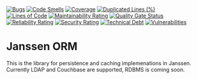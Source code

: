 [![Bugs](https://sonarcloud.io/api/project_badges/measure?project=JanssenProject_jans-orm&metric=bugs)](https://sonarcloud.io/dashboard?id=JanssenProject_jans-orm)
[![Code Smells](https://sonarcloud.io/api/project_badges/measure?project=JanssenProject_jans-orm&metric=code_smells)](https://sonarcloud.io/dashboard?id=JanssenProject_jans-orm)
[![Coverage](https://sonarcloud.io/api/project_badges/measure?project=JanssenProject_jans-orm&metric=coverage)](https://sonarcloud.io/dashboard?id=JanssenProject_jans-orm)
[![Duplicated Lines (%)](https://sonarcloud.io/api/project_badges/measure?project=JanssenProject_jans-orm&metric=duplicated_lines_density)](https://sonarcloud.io/dashboard?id=JanssenProject_jans-orm)
[![Lines of Code](https://sonarcloud.io/api/project_badges/measure?project=JanssenProject_jans-orm&metric=ncloc)](https://sonarcloud.io/dashboard?id=JanssenProject_jans-orm)
[![Maintainability Rating](https://sonarcloud.io/api/project_badges/measure?project=JanssenProject_jans-orm&metric=sqale_rating)](https://sonarcloud.io/dashboard?id=JanssenProject_jans-orm)
[![Quality Gate Status](https://sonarcloud.io/api/project_badges/measure?project=JanssenProject_jans-orm&metric=alert_status)](https://sonarcloud.io/dashboard?id=JanssenProject_jans-orm)
[![Reliability Rating](https://sonarcloud.io/api/project_badges/measure?project=JanssenProject_jans-orm&metric=reliability_rating)](https://sonarcloud.io/dashboard?id=JanssenProject_jans-orm)
[![Security Rating](https://sonarcloud.io/api/project_badges/measure?project=JanssenProject_jans-orm&metric=security_rating)](https://sonarcloud.io/dashboard?id=JanssenProject_jans-orm)
[![Technical Debt](https://sonarcloud.io/api/project_badges/measure?project=JanssenProject_jans-orm&metric=sqale_index)](https://sonarcloud.io/dashboard?id=JanssenProject_jans-orm)
[![Vulnerabilities](https://sonarcloud.io/api/project_badges/measure?project=JanssenProject_jans-orm&metric=vulnerabilities)](https://sonarcloud.io/dashboard?id=JanssenProject_jans-orm)

# Janssen ORM

This is the library for persistence and caching implemenations in Janssen. Currently LDAP and Couchbase are supported, RDBMS is coming soon.
